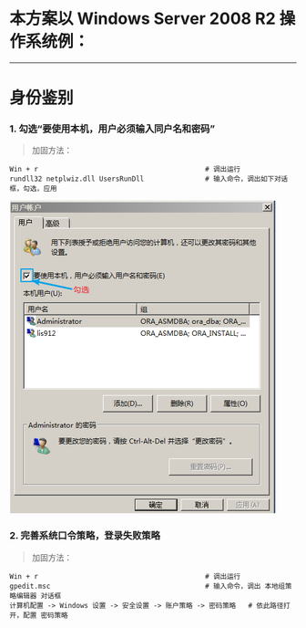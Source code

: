 # 本方案以 Windows Server 2008 R2 操作系统例：


------


# 身份鉴别

### 1. 勾选“要使用本机，用户必须输入同户名和密码”

> 加固方法：

```
Win + r                                         # 调出运行
rundll32 netplwiz.dll UsersRunDll               # 输入命令，调出如下对话框，勾选，应用
```

![用户账户对话框](/assets/勾选“用户名+密码”.png)



### 2. 完善系统口令策略，登录失败策略
> 加固方法：

```
Win + r                                         # 调出运行
gpedit.msc                                      # 输入命令，调出 本地组策略编辑器 对话框
计算机配置 -> Windows 设置 -> 安全设置 -> 账户策略 -> 密码策略   # 依此路径打开，配置 密码策略 
```





